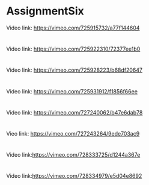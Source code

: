 # AssignmentSix
Video link: https://vimeo.com/725915732/a77f144604
#
Video link: https://vimeo.com/725922310/72377ee1b0
#
Video link: https://vimeo.com/725928223/b68df20647
#
Video link: https://vimeo.com/725931912/f1856f66ee
#
Video link: https://vimeo.com/727240062/b47e6dab78
#
Vieo link: https://vimeo.com/727243264/9ede703ac9
#
Video link:https://vimeo.com/728333725/d1244a367e
#
Video link:https://vimeo.com/728334979/e5d04e8692
